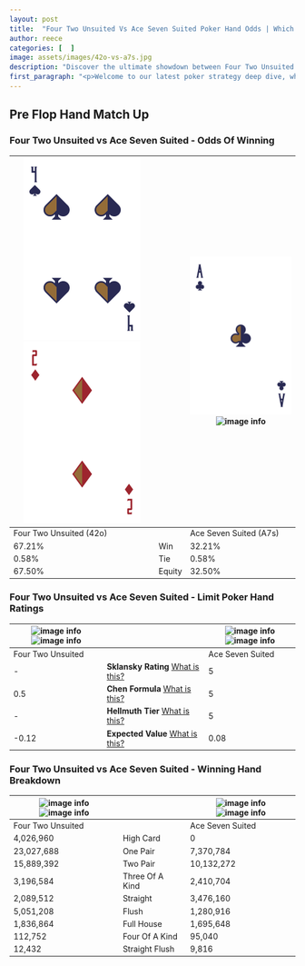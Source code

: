```yaml
---
layout: post
title:  "Four Two Unsuited Vs Ace Seven Suited Poker Hand Odds | Which Is The Better Hand In Poker? A Complete Guide"
author: reece
categories: [  ]
image: assets/images/42o-vs-a7s.jpg
description: "Discover the ultimate showdown between Four Two Unsuited and Ace Seven Suited in poker! Uncover the odds, strategies, and scenarios where one hand triumphs over the other. Get ready to up your poker game with this thrilling analysis."
first_paragraph: "<p>Welcome to our latest poker strategy deep dive, where we're pitting two distinct hands against each other in a high-stakes showdown: Four Two Unsuited vs Ace Seven Suited.</p><p>In the dynamic world of poker, every decision counts, and knowing which hand holds the upper hand is key to your success at the table.</p><p>In this article, we'll dissect these two hands, explore the scenarios where one dominates the other, and equip you with the knowledge to make strategic choices that can tip the odds in your favor.</p><p>Get ready to unravel the intriguing dynamics of these poker hands and elevate your game to new heights.</p>"
---
```




[comment]: # (sp0)

## Pre Flop Hand Match Up

<div class="table hand-ratings" markdown="1"> 



### Four Two Unsuited vs Ace Seven Suited - Odds Of Winning


    
| ![image info](assets/images/hand1/4.png) ![image info](assets/images/hand1/2o.png) |  | ![image info](assets/images/hand2/a.png) ![image info](assets/images/hand2/7s.png) |
| -------- | -------- | -------- |
| Four Two Unsuited (42o) |  | Ace Seven Suited (A7s) |
| 67.21% | Win | 32.21% |
| 0.58% | Tie | 0.58% |
| 67.50% | Equity | 32.50% |




[comment]: # (sp1)



### Four Two Unsuited vs Ace Seven Suited - Limit Poker Hand Ratings


    
| ![image info](https://www.riverpairs.com/assets/images/hand1/4.png) ![image info](https://www.riverpairs.com/assets/images/hand1/2o.png) |  | ![image info](https://www.riverpairs.com/assets/images/hand2/a.png) ![image info](https://www.riverpairs.com/assets/images/hand2/7s.png) |
| -------- | -------- | -------- |
| Four Two Unsuited |  | Ace Seven Suited |
| - | **Sklansky Rating** [What is this?](/sklansky-rating-explained) | 5 |
| 0.5 | **Chen Formula** [What is this?](/chen-formula-explained) | 5 |
| - | **Hellmuth Tier** [What is this?](/Hellmuth-tier-explained) | 5 |
| -0.12 | **Expected Value** [What is this?](/expected-value-explained) | 0.08 |




[comment]: # (sp2)



### Four Two Unsuited vs Ace Seven Suited - Winning Hand Breakdown


    
| ![image info](https://www.riverpairs.com/assets/images/hand1/4.png) ![image info](https://www.riverpairs.com/assets/images/hand1/2o.png) |  | ![image info](https://www.riverpairs.com/assets/images/hand2/a.png) ![image info](https://www.riverpairs.com/assets/images/hand2/7s.png) |
| -------- | -------- | -------- |
| Four Two Unsuited |  | Ace Seven Suited |
| 4,026,960 | High Card | 0 |
| 23,027,688 | One Pair | 7,370,784 |
| 15,889,392 | Two Pair | 10,132,272 |
| 3,196,584 | Three Of A Kind | 2,410,704 |
| 2,089,512 | Straight | 3,476,160 |
| 5,051,208 | Flush | 1,280,916 |
| 1,836,864 | Full House | 1,695,648 |
| 112,752 | Four Of A Kind | 95,040 |
| 12,432 | Straight Flush | 9,816 |




[comment]: # (sp3)



</div>

[comment]: # (sp4)



[comment]: # (sp5)

